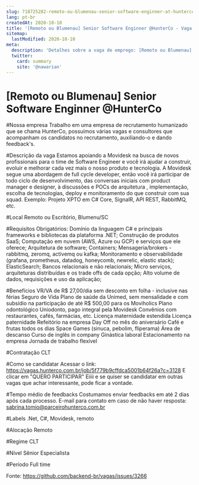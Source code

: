 ```yaml
---
slug: 718725282-remoto-ou-blumenau-senior-software-enginner-at-hunterco
lang: pt-br
createdAt: 2020-10-10
title: '[Remoto ou Blumenau] Senior Software Enginner @HunterCo - Vaga de Emprego'
sitemap:
  lastModified: 2020-10-10
meta:
  description: 'Detalhes sobre a vaga de emprego: [Remoto ou Blumenau] Senior Software Enginner @HunterCo'
  twitter:
    card: summary
    site: '@nawarian'
---
```


# [Remoto ou Blumenau] Senior Software Enginner @HunterCo

#Nossa empresa
Trabalho em uma empresa de recrutamento humanizado que se chama HunterCo, possuímos várias vagas e consultores que acompanham os candidatos no recrutamento, auxiliando-o e dando feedback's.

#Descrição da vaga
Estamos apoiando a Movidesk na busca de novos profissionais para o time de Software Engineer e você irá ajudar a construir, evoluir e melhorar cada vez mais o nosso produto e tecnologia. A Movidesk segue uma abordagem de full cycle developer, então você irá participar de todo ciclo de desenvolvimento, das conversas iniciais com product manager e designer, à discussões e POCs de arquitetura , implementação, escolha de tecnologias, deploy e monitoramento do que construir com sua squad.
Exemplo: Projeto XPTO em C# Core, SignalR, API REST, RabbitMQ, etc.

#Local
Remoto ou Escritório, Blumenu/SC

#Requisitos
Obrigatórios:
Domínio da linguagem C# e principais frameworks e bibliotecas da plataforma .NET;
Construção de produtos SaaS;
Computação em nuvem (AWS, Azure ou GCP) e serviços que ele oferece;
Arquitetura de software;
Containers;
Mensageria/brokers - rabbitmq, zeromq, activemq ou kafka;
Monitoramento e observabilidade (grafana, prometheus, datadog, honeycomb, newrelic, elastic stack);
ElasticSearch;
Bancos relacionais e não relacionais;
Micro serviços, arquiteturas distribuídas e os trade offs de cada opção;
Alto volume de dados, requisições e uso da aplicação;

#Benefícios
VR/VA de R$ 27,00/dia sem desconto em folha - inclusive nas férias
Seguro de Vida
Plano de saúde da Unimed, sem mensalidade e com subsídio na participação de até R$ 500,00 para os Moviholics
Plano odontológico Uniodonto, pago integral pela Movidesk
Convênios com restaurantes, cafés, farmácias, etc.
Licença maternidade estendida
Licença paternidade
Refeitório na empresa
Day Off no mês do aniversário
Café e frutas todos os dias
Space Games (sinuca, pebolim, fliperama)
Área de descanso
Curso de inglês in company
Ginástica laboral
Estacionamento na empresa
Jornada de trabalho flexível

#Contratação
CLT

#Como se candidatar
Acessar o link: https://vagas.hunterco.com.br/job/5f779b9cffdca5001b64f26a?c=3128
E clicar em "QUERO PARTICIPAR"
Eiiii e se quiser se candidatar em outras vagas que achar interessante, pode ficar a vontade.

#Tempo médio de feedbacks
Costumamos enviar feedbacks em até 2 dias após cada processo.
E-mail para contato em caso de não haver resposta: sabrina.tomio@parceirohunterco.com.br

#Labels
.Net, C#, Movidesk, remoto

#Alocação
Remoto

#Regime
CLT

#Nível
Sênior
Especialista

#Período
Full time

Fonte: https://github.com/backend-br/vagas/issues/3266